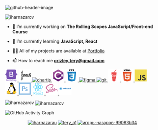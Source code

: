![github-header-image](https://user-images.githubusercontent.com/48320037/157597185-cf8ae574-99ad-4ffa-af0b-46fc1dfe86e1.png)



<p align="left"> <img src="https://komarev.com/ghpvc/?username=iharnazarov" alt="iharnazarov" /> </p>

- 🔭 I’m currently working on **The Rolling Scopes JavaScript/Front-end Course**

- 🌱 I’m currently learning **JavaScript, React**

- 👨‍💻 All of my projects are available at [Portfolio](https://tery.tk)

- 📫 How to reach me **grizley.tery@gmail.com**

<p align="left"> <a href="https://getbootstrap.com" target="_blank"> <img src="https://raw.githubusercontent.com/devicons/devicon/master/icons/bootstrap/bootstrap-plain-wordmark.svg" alt="bootstrap" width="40" height="40"/> </a> <a href="https://canvasjs.com" target="_blank"> <img src="https://raw.githubusercontent.com/Hardik0307/Hardik0307/master/assets/canvasjs-charts.svg" alt="canvasjs" width="40" height="40"/> </a> <a href="https://www.chartjs.org" target="_blank"> <img src="https://www.chartjs.org/media/logo-title.svg" alt="chartjs" width="40" height="40"/> </a> <a href="https://www.w3schools.com/cs/" target="_blank"> <img src="https://raw.githubusercontent.com/devicons/devicon/master/icons/csharp/csharp-original.svg" alt="csharp" width="40" height="40"/> </a> <a href="https://www.w3schools.com/css/" target="_blank"> <img src="https://raw.githubusercontent.com/devicons/devicon/master/icons/css3/css3-original-wordmark.svg" alt="css3" width="40" height="40"/> </a> <a href="https://www.figma.com/" target="_blank"> <img src="https://www.vectorlogo.zone/logos/figma/figma-icon.svg" alt="figma" width="40" height="40"/> </a> <a href="https://git-scm.com/" target="_blank"> <img src="https://www.vectorlogo.zone/logos/git-scm/git-scm-icon.svg" alt="git" width="40" height="40"/> </a> <a href="https://gulpjs.com" target="_blank"> <img src="https://raw.githubusercontent.com/devicons/devicon/master/icons/gulp/gulp-plain.svg" alt="gulp" width="40" height="40"/> </a> <a href="https://www.w3.org/html/" target="_blank"> <img src="https://raw.githubusercontent.com/devicons/devicon/master/icons/html5/html5-original-wordmark.svg" alt="html5" width="40" height="40"/> </a> <a href="https://developer.mozilla.org/en-US/docs/Web/JavaScript" target="_blank"> <img src="https://raw.githubusercontent.com/devicons/devicon/master/icons/javascript/javascript-original.svg" alt="javascript" width="40" height="40"/> </a> <a href="https://www.linux.org/" target="_blank"> <img src="https://raw.githubusercontent.com/devicons/devicon/master/icons/linux/linux-original.svg" alt="linux" width="40" height="40"/> </a> </a> <a href="https://www.photoshop.com/en" target="_blank"> <img src="https://raw.githubusercontent.com/devicons/devicon/master/icons/photoshop/photoshop-line.svg" alt="photoshop" width="40" height="40"/> </a> <a href="https://reactjs.org/" target="_blank"> <img src="https://raw.githubusercontent.com/devicons/devicon/master/icons/react/react-original-wordmark.svg" alt="react" width="40" height="40"/> </a> <a href="https://sass-lang.com" target="_blank"> <img src="https://raw.githubusercontent.com/devicons/devicon/master/icons/sass/sass-original.svg" alt="sass" width="40" height="40"/> </a> <a href="https://webpack.js.org" target="_blank"> <img src="https://raw.githubusercontent.com/devicons/devicon/d00d0969292a6569d45b06d3f350f463a0107b0d/icons/webpack/webpack-original-wordmark.svg" alt="webpack" width="40" height="40"/> </a> </p>

<p><img align="left" src="https://github-readme-stats.vercel.app/api/top-langs/?username=iharnazarov&layout=compact&hide=html&theme=radical" alt="iharnazarov" /></p>

<p>&nbsp;<img align="center" src="https://github-readme-stats.vercel.app/api?username=iharnazarov&show_icons=true&theme=radical" alt="iharnazarov" /></p>


![GitHub Activity Graph](https://activity-graph.herokuapp.com/graph?username=IHARNAZAROV)
<p align="center">
<a href="https://codepen.io/iharnazarau" target="blank"><img align="center" src="https://cdn.jsdelivr.net/npm/simple-icons@3.0.1/icons/codepen.svg" alt="iharnazarau" height="30" width="30" /></a>
<a href="https://twitter.com/tery_a1" target="blank"><img align="center" src="https://cdn.jsdelivr.net/npm/simple-icons@3.0.1/icons/twitter.svg" alt="tery_a1" height="30" width="30" /></a>
<a href="https://linkedin.com/in/игорь-назаров-99083b34" target="blank"><img align="center" src="https://cdn.jsdelivr.net/npm/simple-icons@3.0.1/icons/linkedin.svg" alt="игорь-назаров-99083b34" height="30" width="30" /></a>
</p>
